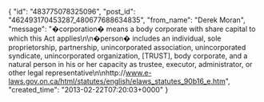  {
   "id": "483775078325096",
   "post_id": "462493170453287_480677688634835",
   "from_name": "Derek Moran",
   "message": "�corporation� means a body corporate with share capital to which this Act applies\n\n�person� includes an individual, sole proprietorship, partnership, unincorporated association, unincorporated syndicate, unincorporated organization, [TRUST], body corporate, and a natural person in his or her capacity as trustee, executor, administrator, or other legal representative\n\nhttp://www.e-laws.gov.on.ca/html/statutes/english/elaws_statutes_90b16_e.htm",
   "created_time": "2013-02-22T07:20:03+0000"
 }
